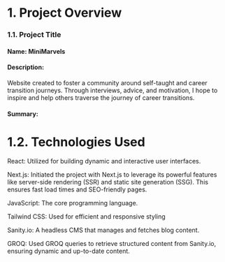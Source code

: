 <h1>1. Project Overview</h1>

   
<h3>1.1. Project Title</h3>

<h4>Name: MiniMarvels</h4>

<h4>Description:</h4>
<p>Website created to foster a community around self-taught and career transition journeys. Through interviews, advice, and motivation, I hope to inspire and help others traverse the journey of career transitions.</p>

<h4>Summary:</h4>
<p></p>

<h1>1.2. Technologies Used</h1>

<p>React: Utilized for building dynamic and interactive user interfaces.</p>
<p>Next.js: Initiated the project with Next.js to leverage its powerful features like server-side rendering (SSR) and static site generation (SSG). This ensures fast load times and SEO-friendly pages.</p>
<p>JavaScript: The core programming language.</p>
<p>Tailwind CSS: Used for efficient and responsive styling</p>
<p>Sanity.io: A headless CMS that manages and fetches blog content.</p>
<p>GROQ: Used GROQ queries to retrieve structured content from Sanity.io, ensuring dynamic and up-to-date content.</p>
<h4></h4>
<h4></h4>




